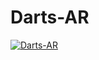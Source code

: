 # Darts-AR
[![Darts-AR](https://img.youtube.com/vi/mk3--J-uokQ)](https://www.youtube.com/shorts/mk3--J-uokQ?&ab_channel=VVStudio)
